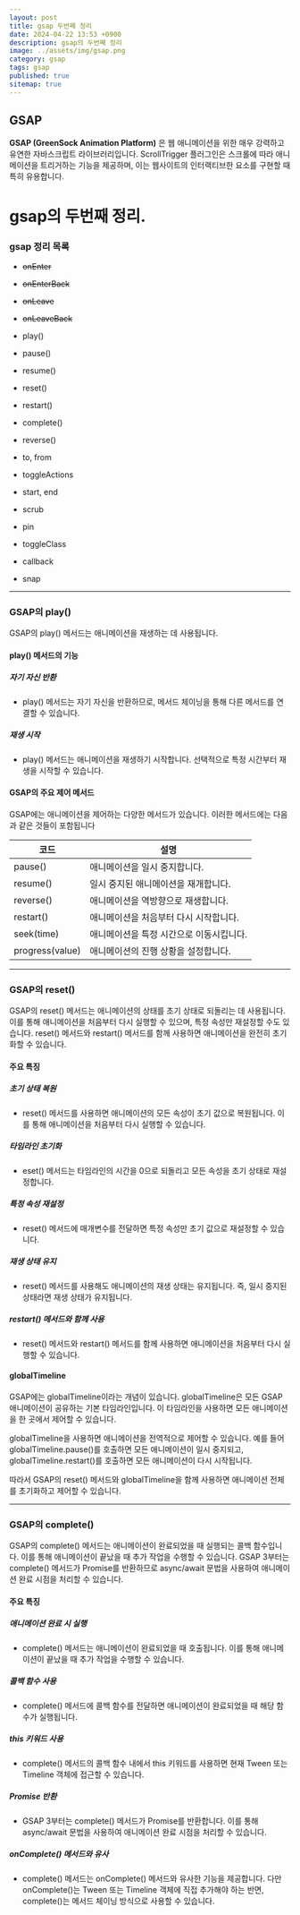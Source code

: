```yaml
---
layout: post
title: gsap 두번째 정리
date: 2024-04-22 13:53 +0900
description: gsap의 두번째 정리
image: ../assets/img/gsap.png
category: gsap
tags: gsap
published: true
sitemap: true
---
```


## __GSAP__<br/>
__GSAP (GreenSock Animation Platform)__ 은 웹 애니메이션을 위한 매우 강력하고 유연한 자바스크립트 라이브러리입니다. ScrollTrigger 플러그인은 스크롤에 따라 애니메이션을 트리거하는 기능을 제공하며, 이는 웹사이트의 인터랙티브한 요소를 구현할 때 특히 유용합니다.<br/>

# gsap의 두번째 정리.
### gsap 정리 목록
* ~~onEnter~~ <br/>
* ~~onEnterBack~~ <br/>
* ~~onLeave~~ <br/>
* ~~onLeaveBack~~ <br/>

* play() <br/>
* pause() <br/>
* resume() <br/>
* reset() <br/>
* restart() <br/>
* complete() <br/>
* reverse() <br/>

* to, from <br/>
* toggleActions <br/>
* start, end <br/>
* scrub <br/>
* pin <br/>
* toggleClass <br/>
* callback <br/>
* snap <br/>

---
### __GSAP의 play()__ <br/>
GSAP의 play() 메서드는 애니메이션을 재생하는 데 사용됩니다.<br/>

#### __play() 메서드의 기능__ <br/>

##### __자기 자신 반환__ <br/>
* play() 메서드는 자기 자신을 반환하므로, 메서드 체이닝을 통해 다른 메서드를 연결할 수 있습니다.<br/>

##### __재생 시작__ <br/>
*  play() 메서드는 애니메이션을 재생하기 시작합니다. 선택적으로 특정 시간부터 재생을 시작할 수 있습니다.<br/>

#### __GSAP의 주요 제어 메서드__ <br/>
GSAP에는 애니메이션을 제어하는 다양한 메서드가 있습니다. 이러한 메서드에는 다음과 같은 것들이 포함됩니다 <br/>

|코드|설명|
|---|---|
|pause()|애니메이션을 일시 중지합니다.|
|resume()|일시 중지된 애니메이션을 재개합니다.|
|reverse()|애니메이션을 역방향으로 재생합니다.|
|restart()|애니메이션을 처음부터 다시 시작합니다.|
|seek(time)|애니메이션을 특정 시간으로 이동시킵니다.|
|progress(value)|애니메이션의 진행 상황을 설정합니다.|

---
### __GSAP의 reset()__ <br/>
GSAP의 reset() 메서드는 애니메이션의 상태를 초기 상태로 되돌리는 데 사용됩니다. 이를 통해 애니메이션을 처음부터 다시 실행할 수 있으며, 특정 속성만 재설정할 수도 있습니다. reset() 메서드와 restart() 메서드를 함께 사용하면 애니메이션을 완전히 초기화할 수 있습니다. <br/>

#### __주요 특징__ <br/>

##### __초기 상태 복원__ <br/>
* reset() 메서드를 사용하면 애니메이션의 모든 속성이 초기 값으로 복원됩니다. 이를 통해 애니메이션을 처음부터 다시 실행할 수 있습니다. <br/>

##### __타임라인 초기화__ <br/>
* eset() 메서드는 타임라인의 시간을 0으로 되돌리고 모든 속성을 초기 상태로 재설정합니다. <br/>

##### __특정 속성 재설정__ <br/>
*  reset() 메서드에 매개변수를 전달하면 특정 속성만 초기 값으로 재설정할 수 있습니다. <br/>

##### __재생 상태 유지__ <br/>
* reset() 메서드를 사용해도 애니메이션의 재생 상태는 유지됩니다. 즉, 일시 중지된 상태라면 재생 상태가 유지됩니다. <br/>

##### __restart() 메서드와 함께 사용__ <br/>
* reset() 메서드와 restart() 메서드를 함께 사용하면 애니메이션을 처음부터 다시 실행할 수 있습니다.  <br/>

#### __globalTimeline__ <br/>
GSAP에는 globalTimeline이라는 개념이 있습니다. globalTimeline은 모든 GSAP 애니메이션이 공유하는 기본 타임라인입니다. 이 타임라인을 사용하면 모든 애니메이션을 한 곳에서 제어할 수 있습니다.<br/>

globalTimeline을 사용하면 애니메이션을 전역적으로 제어할 수 있습니다. 예를 들어 globalTimeline.pause()를 호출하면 모든 애니메이션이 일시 중지되고, globalTimeline.restart()를 호출하면 모든 애니메이션이 다시 시작됩니다.<br/>

따라서 GSAP의 reset() 메서드와 globalTimeline을 함께 사용하면 애니메이션 전체를 초기화하고 제어할 수 있습니다.<br/>

---
### __GSAP의 complete()__ <br/>
GSAP의 complete() 메서드는 애니메이션이 완료되었을 때 실행되는 콜백 함수입니다. 이를 통해 애니메이션이 끝났을 때 추가 작업을 수행할 수 있습니다. GSAP 3부터는 complete() 메서드가 Promise를 반환하므로 async/await 문법을 사용하여 애니메이션 완료 시점을 처리할 수 있습니다. <br/>

#### __주요 특징__ <br/>

##### __애니메이션 완료 시 실행__ <br/>
* complete() 메서드는 애니메이션이 완료되었을 때 호출됩니다. 이를 통해 애니메이션이 끝났을 때 추가 작업을 수행할 수 있습니다. <br/>

##### __콜백 함수 사용__ <br/>
* complete() 메서드에 콜백 함수를 전달하면 애니메이션이 완료되었을 때 해당 함수가 실행됩니다. <br/>

##### __this 키워드 사용__ <br/>
*  complete() 메서드의 콜백 함수 내에서 this 키워드를 사용하면 현재 Tween 또는 Timeline 객체에 접근할 수 있습니다. <br/>

##### __Promise 반환__ <br/>
* GSAP 3부터는 complete() 메서드가 Promise를 반환합니다. 이를 통해 async/await 문법을 사용하여 애니메이션 완료 시점을 처리할 수 있습니다.  <br/>

##### __onComplete() 메서드와 유사__ <br/>
* complete() 메서드는 onComplete() 메서드와 유사한 기능을 제공합니다. 다만 onComplete()는 Tween 또는 Timeline 객체에 직접 추가해야 하는 반면, complete()는 메서드 체이닝 방식으로 사용할 수 있습니다.  <br/>